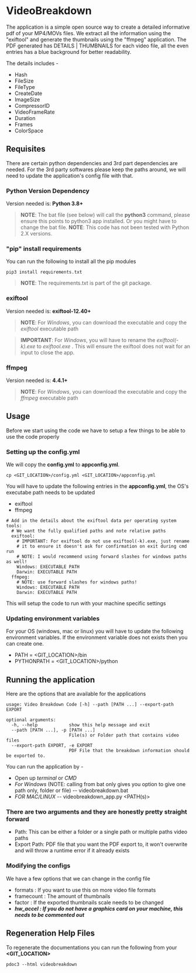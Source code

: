 # VideoBreakdown

The application is a simple open source way to create a detailed informative pdf of your MP4/MOVs files. We extract all the information using the "exiftool" and generate the thumbnails using the "ffmpeg" application. The PDF generated has DETAILS | THUMBNAILS for each video file, all the even entries has a blue background for better readability. 

The details includes -
 - Hash
 - FileSize
 - FileType
 - CreateDate
 - ImageSize
 - CompressorID
 - VideoFrameRate
 - Duration
 - Frames
 - ColorSpace

## Requisites
There are certain python dependencies and 3rd part dependencies are needed. For the 3rd party softwares please keep the paths around, we will need to update the application's config file with that.

### Python Version Dependency
Version needed is: **Python 3.8+**

> **NOTE**: The bat file (see below) will call the **python3** command, please ensure this points to python3 app installed. Or you might have to change the bat file.
> **NOTE**: This code has not been tested with Python 2.X versions.

### "pip" install requirements
You can run the following to install all the pip modules
```
pip3 install requirements.txt
```

> **NOTE**: The requirements.txt is part of the git package.

### exiftool
Version needed is: **exiftool-12.40+**

> **NOTE**: For *Windows*, you can download the executable and copy the *exiftool* executable path

> **IMPORTANT**: For *Windows*, you will have to rename the *exiftool(-k).exe* to *exiftool.exe* . This will ensure the exiftool does not wait for an input to close the app.

### ffmpeg
Version needed is: **4.4.1+**

> **NOTE**: For *Windows*, you can download the executable and copy the *ffmpeg* executable path


## Usage
Before we start using the code we have to setup a few things to be able to use the code properly

### Setting up the config.yml

We will copy the **config.yml** to **appconfig.yml**.
```
cp <GIT_LOCATION>/config.yml <GIT_LOCATION>/appconfig.yml
```
You will have to update the following entries in the **appconfig.yml**, the OS's executabe path needs to be updated
- exiftool 
- ffmpeg
```
# Add in the details about the exiftool data per operating system
tools:
  # We want the fully qualified paths and note relative paths
  exiftool:
    # IMPORTANT: For exiftool do not use exiftool(-k).exe, just rename
    # it to ensure it doesn't ask for confirmation on exit during cmd run
    # NOTE: I would recommend using forward slashes for windows paths as well!
    Windows: EXECUTABLE PATH
    Darwin: EXECUTABLE PATH
  ffmpeg:
    # NOTE: use forward slashes for windows paths!
    Windows: EXECUTABLE PATH
    Darwin: EXECUTABLE PATH
```
This will setup the code to run with your machine specific settings

### Updating environment variables

For your OS (windows, mac or linux) you will have to update the following environment variables. If the environment variable does not exists then you can create one.
 - PATH = <GIT_LOCATION>/bin
 - PYTHONPATH = <GIT_LOCATION>/python

## Running the application
Here are the options that are available for the applications 
```
usage: Video Breakdown Code [-h] --path [PATH ...] --export-path EXPORT

optional arguments:
  -h, --help            show this help message and exit
  --path [PATH ...], -p [PATH ...]
                        File(s) or Folder path that contains video files
  --export-path EXPORT, -e EXPORT
                        PDF File that the breakdown information should be exported to.
```

You can run the application by - 
 - Open up *terminal* or *CMD*
 - *For Windows* (NOTE: calling from bat only gives you option to give one path only, folder or file)
 -- videobreakdown.bat <PATH> <EXPORTPATH>
 - *FOR MAC/LINUX*
 -- videobreakdown_app.py <PATH(s)> <EXPORTPATH>

### There are two arguments and they are honestly pretty straight forward
 - Path: This can be either a folder or a single path or multiple paths video paths
 - Export Path: PDF file that you want the PDF export to, it won't overwrite and will throw a runtime error if it already exists

### Modifying the configs
We have a few options that we can change in the config file
- formats : If you want to use this on more video file formats
- framecount : The amount of thumbnails 
- factor : If the exported thumbnails scale needs to be changed
- ***hw_accel : If you do not have a graphics card on your machine, this needs to be commented out***

## Regeneration Help Files
To regenerate the documentations you can run the following from your **<GIT_LOCATION>**
```
pdoc3 --html videobreakdown
```
